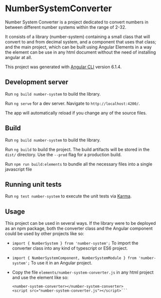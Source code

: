 # NumberSystemConverter

Number System Converter is a project dedicated to convert numbers in between different number systems within the range of 2-32. 

It consists of a library (number-system) containing a small class that will convert to and from decimal system, and a component that uses that class; and the main project, which can be built using Angular Elements in a way the element can be use in any html document without the need of installing angular at all.

This project was generated with [Angular CLI](https://github.com/angular/angular-cli) version 6.1.4.

## Development server

Run `ng build number-system` to build the library.

Run `ng serve` for a dev server. Navigate to `http://localhost:4200/`. 

The app will automatically reload if you change any of the source files.

## Build

Run `ng build number-system` to build the library.

Run `ng build` to build the project. The build artifacts will be stored in the `dist/` directory. Use the `--prod` flag for a production build.


Run `npm run build:elements` to bundle all the necessary files into a single javascript file

## Running unit tests

Run `ng test number-system` to execute the unit tests via [Karma](https://karma-runner.github.io).

## Usage

This project can be used in several ways. If the library were to be deployed as an npm package, both the converter class and the Angular component could be used by other projects like so:

- `import { NumberSystem } from 'number-system';` To import the converter class into any kind of typescript or ES6 project.

- `import { NumberSystemComponent, NumberSystemModule } from 'number-system';` To use it in an Angular project.

- Copy the file `elements/number-system-converter.js` in any html project and use the element like so:
    ```
    <number-system-converter></number-system-converter>
    <script src="number-system-converter.js"></script>```


